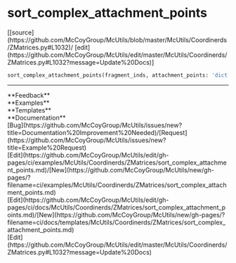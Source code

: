 # <a id="McUtils.Coordinerds.ZMatrices.sort_complex_attachment_points">sort_complex_attachment_points</a>
<div class="docs-source-link" markdown="1">
[[source](https://github.com/McCoyGroup/McUtils/blob/master/McUtils/Coordinerds/ZMatrices.py#L1032)/
[edit](https://github.com/McCoyGroup/McUtils/edit/master/McUtils/Coordinerds/ZMatrices.py#L1032?message=Update%20Docs)]
</div>

```python
sort_complex_attachment_points(fragment_inds, attachment_points: 'dict|tuple[tuple[int], list[list[int]]]'): 
```













---


<div markdown="1" class="text-secondary">
<div class="container">
  <div class="row">
   <div class="col" markdown="1">
**Feedback**   
</div>
   <div class="col" markdown="1">
**Examples**   
</div>
   <div class="col" markdown="1">
**Templates**   
</div>
   <div class="col" markdown="1">
**Documentation**   
</div>
   <div class="col" markdown="1">
   
</div>
   <div class="col" markdown="1">
   
</div>
   <div class="col" markdown="1">
   
</div>
</div>
  <div class="row">
   <div class="col" markdown="1">
[Bug](https://github.com/McCoyGroup/McUtils/issues/new?title=Documentation%20Improvement%20Needed)/[Request](https://github.com/McCoyGroup/McUtils/issues/new?title=Example%20Request)   
</div>
   <div class="col" markdown="1">
[Edit](https://github.com/McCoyGroup/McUtils/edit/gh-pages/ci/examples/McUtils/Coordinerds/ZMatrices/sort_complex_attachment_points.md)/[New](https://github.com/McCoyGroup/McUtils/new/gh-pages/?filename=ci/examples/McUtils/Coordinerds/ZMatrices/sort_complex_attachment_points.md)   
</div>
   <div class="col" markdown="1">
[Edit](https://github.com/McCoyGroup/McUtils/edit/gh-pages/ci/docs/McUtils/Coordinerds/ZMatrices/sort_complex_attachment_points.md)/[New](https://github.com/McCoyGroup/McUtils/new/gh-pages/?filename=ci/docs/templates/McUtils/Coordinerds/ZMatrices/sort_complex_attachment_points.md)   
</div>
   <div class="col" markdown="1">
[Edit](https://github.com/McCoyGroup/McUtils/edit/master/McUtils/Coordinerds/ZMatrices.py#L1032?message=Update%20Docs)   
</div>
   <div class="col" markdown="1">
   
</div>
   <div class="col" markdown="1">
   
</div>
   <div class="col" markdown="1">
   
</div>
</div>
</div>
</div>